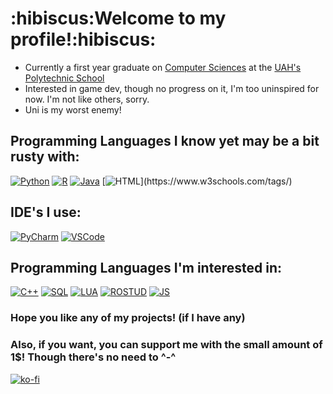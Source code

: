 <h1>:hibiscus:Welcome to my profile!:hibiscus:</h1>
<ul>
  <li>Currently a first year graduate on <a href="https://www.uah.es/es/estudios/Grado-en-Ingenieria-Informatica/">Computer Sciences</a> at the <a href="https://escuelapolitecnica.uah.es/es/">UAH's Polytechnic School</a></li>
  <li>Interested in game dev, though no progress on it, I'm too uninspired for now. I'm not like others, sorry.</li>
  <li>Uni is my worst enemy!</li>
</ul>
<h2>Programming Languages I know yet may be a bit rusty with:</h2>

  [![Python](https://skillicons.dev/icons?i=py&theme=dark)](https://www.python.org/)
  [![R](https://skillicons.dev/icons?i=r&theme=dark)](https://posit.co/products/open-source/rstudio/?sid=1)
  [![Java](https://skillicons.dev/icons?i=java&theme=dark)](https://www.java.com/es/) [![HTML](https://skillicons.dev/icons?i="html")](https://www.w3schools.com/tags/)

<h2>IDE's I use:</h2>

[![PyCharm](https://skillicons.dev/icons?i=pycharm&theme=dark)](https://www.jetbrains.com/pycharm/)
[![VSCode](https://skillicons.dev/icons?i=vscode&theme=dark)](https://code.visualstudio.com/)

<h2>Programming Languages I'm interested in:</h2>

[![C++](https://skillicons.dev/icons?i=cpp&theme=dark)](https://www.w3schools.com/cpp/cpp_syntax.asp)
[![SQL](https://skillicons.dev/icons?i=mysql&theme=dark)](https://www.mysql.com/)
[![LUA](https://skillicons.dev/icons?i=lua&theme=dark)](https://www.lua.org/about.html)
[![ROSTUD](https://skillicons.dev/icons?i=robloxstudio&theme=dark)](https://create.roblox.com/)
[![JS](https://skillicons.dev/icons?i=js&theme=dark)](https://www.w3schools.com/js/)

<h3>Hope you like any of my projects! (if I have any)</h3>
<h3>Also, if you want, you can support me with the small amount of 1$! Though there's no need to ^-^</h3>

[![ko-fi](https://ko-fi.com/img/githubbutton_sm.svg)](https://ko-fi.com/V7V61K9I9A)
